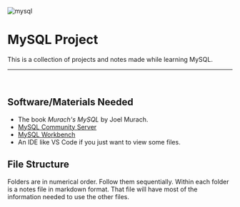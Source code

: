 ![mysql](https://www.mysql.com/common/logos/logo-mysql-170x115.png)

# MySQL Project
This is a collection of projects and notes made while learning MySQL.  
<hr> 
<br>  

## Software/Materials Needed  
-  The book *Murach's MySQL* by Joel Murach.
- [MySQL Community Server](https://dev.mysql.com/downloads/mysql/)
- [MySQL Workbench](https://dev.mysql.com/downloads/workbench/)
- An IDE like VS Code if you just want to view some files.

## File Structure
Folders are in numerical order. Follow them sequentially. Within each folder is a notes file in markdown format. That file will have most of the information needed to use the other files.
